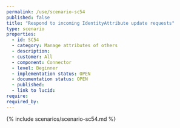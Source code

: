 ```yaml
---
permalink: /use/scenario-sc54
published: false
title: "Respond to incoming IdentityAttribute update requests"
type: scenario
properties:
  - id: SC54
  - category: Manage attributes of others
  - description:
  - customer: All
  - component: Connector
  - level: Beginner
  - implementation status: OPEN
  - documentation status: OPEN
  - published:
  - link to lucid:
require:
required_by:
---
```


{% include scenarios/scenario-sc54.md %}